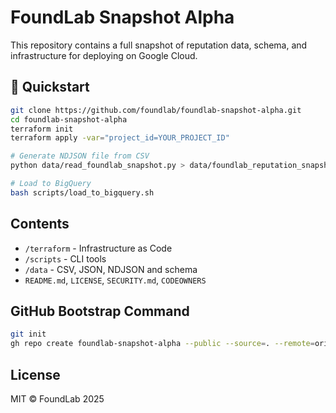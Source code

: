 # FoundLab Snapshot Alpha

This repository contains a full snapshot of reputation data, schema, and infrastructure for deploying on Google Cloud.

## 🚀 Quickstart

```bash
git clone https://github.com/foundlab/foundlab-snapshot-alpha.git
cd foundlab-snapshot-alpha
terraform init
terraform apply -var="project_id=YOUR_PROJECT_ID"

# Generate NDJSON file from CSV
python data/read_foundlab_snapshot.py > data/foundlab_reputation_snapshot_alpha.ndjson

# Load to BigQuery
bash scripts/load_to_bigquery.sh
```

## Contents

- `/terraform` - Infrastructure as Code
- `/scripts` - CLI tools
- `/data` - CSV, JSON, NDJSON and schema
- `README.md`, `LICENSE`, `SECURITY.md`, `CODEOWNERS`

## GitHub Bootstrap Command

```bash
git init
gh repo create foundlab-snapshot-alpha --public --source=. --remote=origin --push
```

## License

MIT © FoundLab 2025
